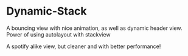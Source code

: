 # Dynamic-Stack
A bouncing view with nice animation, as well as dynamic header view. Power of using autolayout with stackview

A spotify alike view, but cleaner and with better performance! 
